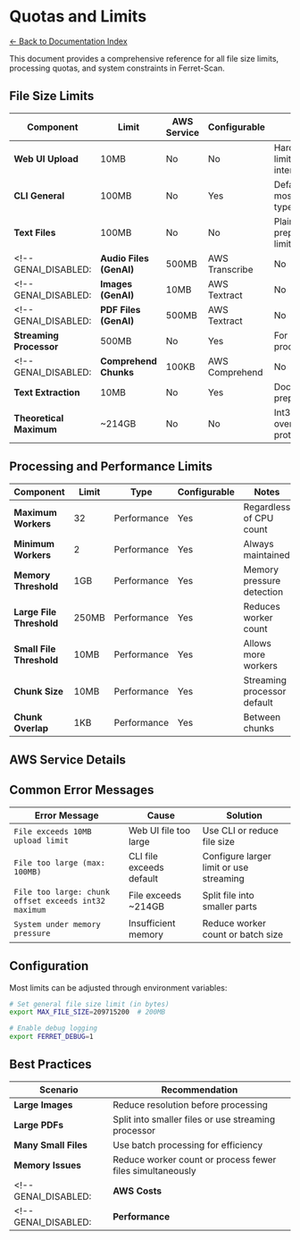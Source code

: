 # Quotas and Limits

[← Back to Documentation Index](../README.md)

This document provides a comprehensive reference for all file size limits, processing quotas, and system constraints in Ferret-Scan.

## File Size Limits

| Component | Limit | AWS Service | Configurable | Notes |
|-----------|-------|-------------|--------------|-------|
| **Web UI Upload** | 10MB | No | No | Hardcoded limit for web interface |
| **CLI General** | 100MB | No | Yes | Default for most file types |
| **Text Files** | 100MB | No | No | Plaintext preprocessor limit |
<!-- GENAI_DISABLED: | **Audio Files (GenAI)** | 500MB | AWS Transcribe | No | For transcription services | -->
<!-- GENAI_DISABLED: | **Images (GenAI)** | 10MB | AWS Textract | No | Per image limit | -->
<!-- GENAI_DISABLED: | **PDF Files (GenAI)** | 500MB | AWS Textract | No | Per PDF limit | -->
| **Streaming Processor** | 500MB | No | Yes | For large file processing |
<!-- GENAI_DISABLED: | **Comprehend Chunks** | 100KB | AWS Comprehend | No | Per API call limit | -->
| **Text Extraction** | 10MB | No | Yes | Document preprocessing |
| **Theoretical Maximum** | ~214GB | No | No | Int32 overflow protection |

## Processing and Performance Limits

| Component | Limit | Type | Configurable | Notes |
|-----------|-------|------|--------------|-------|
| **Maximum Workers** | 32 | Performance | Yes | Regardless of CPU count |
| **Minimum Workers** | 2 | Performance | Yes | Always maintained |
| **Memory Threshold** | 1GB | Performance | Yes | Memory pressure detection |
| **Large File Threshold** | 250MB | Performance | Yes | Reduces worker count |
| **Small File Threshold** | 10MB | Performance | Yes | Allows more workers |
| **Chunk Size** | 10MB | Performance | Yes | Streaming processor default |
| **Chunk Overlap** | 1KB | Performance | Yes | Between chunks |

## AWS Service Details

<!-- GENAI_DISABLED: AWS Service Limits
| Service | Limit | Additional Constraints | Cost Model |
|---------|-------|----------------------|------------|
| **AWS Comprehend** | 100KB per request | Rate limits vary by region | Per 100-character unit |
| **AWS Textract** | 10MB (images), 500MB (PDFs) | Single page for DetectDocumentText | Per page/request |
| **AWS Transcribe** | 500MB per file | Rate limits vary by region | Per minute of audio |
-->

## Common Error Messages

| Error Message | Cause | Solution |
|---------------|-------|----------|
| `File exceeds 10MB upload limit` | Web UI file too large | Use CLI or reduce file size |
| `File too large (max: 100MB)` | CLI file exceeds default | Configure larger limit or use streaming |
| `File too large: chunk offset exceeds int32 maximum` | File exceeds ~214GB | Split file into smaller parts |
| `System under memory pressure` | Insufficient memory | Reduce worker count or batch size |

## Configuration

Most limits can be adjusted through environment variables:

```bash
# Set general file size limit (in bytes)
export MAX_FILE_SIZE=209715200  # 200MB

# Enable debug logging
export FERRET_DEBUG=1
```

## Best Practices

| Scenario | Recommendation |
|----------|----------------|
| **Large Images** | Reduce resolution before processing |
| **Large PDFs** | Split into smaller files or use streaming processor |
| **Many Small Files** | Use batch processing for efficiency |
| **Memory Issues** | Reduce worker count or process fewer files simultaneously |
<!-- GENAI_DISABLED: | **AWS Costs** | Enable GenAI only for files that need it | -->
<!-- GENAI_DISABLED: | **Performance** | Use closest AWS region for GenAI features | -->